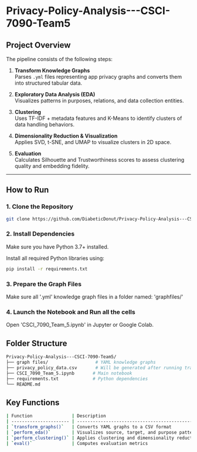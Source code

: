 # Privacy-Policy-Analysis---CSCI-7090-Team5

## Project Overview

The pipeline consists of the following steps:

1. **Transform Knowledge Graphs**  
   Parses `.yml` files representing app privacy graphs and converts them into structured tabular data.

2. **Exploratory Data Analysis (EDA)**  
   Visualizes patterns in purposes, relations, and data collection entities.

3. **Clustering**  
   Uses TF-IDF + metadata features and K-Means to identify clusters of data handling behaviors.

4. **Dimensionality Reduction & Visualization**  
   Applies SVD, t-SNE, and UMAP to visualize clusters in 2D space.

5. **Evaluation**  
   Calculates Silhouette and Trustworthiness scores to assess clustering quality and embedding fidelity.

---


##  How to Run

### 1. Clone the Repository
```bash
git clone https://github.com/DiabeticDonut/Privacy-Policy-Analysis---CSCI-7090-Team5.git
```

### 2. Install Dependencies

Make sure you have Python 3.7+ installed.

Install all required Python libraries using:

```bash
pip install -r requirements.txt
```
   
### 3. Prepare the Graph Files
Make sure all '.yml' knowledge graph files in a folder named:
'graphfiles/'

### 4. Launch the Notebook and Run all the cells

Open 'CSCI_7090_Team_5.ipynb' in Jupyter or Google Colab.


## Folder Structure

```bash
Privacy-Policy-Analysis---CSCI-7090-Team5/
├── graph files/                  # YAML knowledge graphs
├── privacy_policy_data.csv       # Will be generated after running transform_graphs()                       
├── CSCI_7090_Team_5.ipynb       # Main notebook
├── requirements.txt             # Python dependencies
└── README.md
```

## Key Functions
```bash
| Function               | Description                                     |
| ---------------------- | ----------------------------------------------- |
| `transform_graphs()`   | Converts YAML graphs to a CSV format            |
| `perform_eda()`        | Visualizes source, target, and purpose patterns |
| `perform_clustering()` | Applies clustering and dimensionality reduction |
| `eval()`               | Computes evaluation metrics                     |
```

